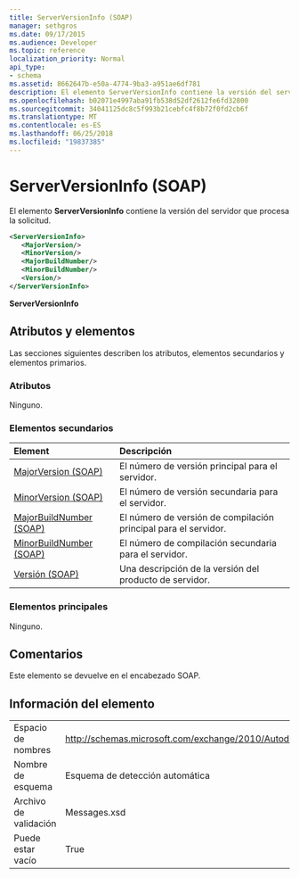 ```yaml
---
title: ServerVersionInfo (SOAP)
manager: sethgros
ms.date: 09/17/2015
ms.audience: Developer
ms.topic: reference
localization_priority: Normal
api_type:
- schema
ms.assetid: 8662647b-e50a-4774-9ba3-a951ae6df781
description: El elemento ServerVersionInfo contiene la versión del servidor que procesa la solicitud.
ms.openlocfilehash: b02071e4997aba91fb538d52df2612fe6fd32800
ms.sourcegitcommit: 34041125dc8c5f993b21cebfc4f8b72f0fd2cb6f
ms.translationtype: MT
ms.contentlocale: es-ES
ms.lasthandoff: 06/25/2018
ms.locfileid: "19837385"
---
```

# <a name="serverversioninfo-soap"></a>ServerVersionInfo (SOAP)

El elemento **ServerVersionInfo** contiene la versión del servidor que procesa la solicitud. 
  
```XML
<ServerVersionInfo>
   <MajorVersion/>
   <MinorVersion/>
   <MajorBuildNumber/>
   <MinorBuildNumber/>
   <Version/>
</ServerVersionInfo>
```

 **ServerVersionInfo**
## <a name="attributes-and-elements"></a>Atributos y elementos

Las secciones siguientes describen los atributos, elementos secundarios y elementos primarios.
  
### <a name="attributes"></a>Atributos

Ninguno.
  
### <a name="child-elements"></a>Elementos secundarios

|**Element**|**Descripción**|
|:-----|:-----|
|[MajorVersion (SOAP)](majorversion-soap.md) <br/> |El número de versión principal para el servidor.  <br/> |
|[MinorVersion (SOAP)](minorversion-soap.md) <br/> |El número de versión secundaria para el servidor.  <br/> |
|[MajorBuildNumber (SOAP)](majorbuildnumber-soap.md) <br/> |El número de versión de compilación principal para el servidor.  <br/> |
|[MinorBuildNumber (SOAP)](minorbuildnumber-soap.md) <br/> |El número de compilación secundaria para el servidor.  <br/> |
|[Versión (SOAP)](version-soap.md) <br/> |Una descripción de la versión del producto de servidor.  <br/> |
   
### <a name="parent-elements"></a>Elementos principales

Ninguno.
  
## <a name="remarks"></a>Comentarios

Este elemento se devuelve en el encabezado SOAP.
  
## <a name="element-information"></a>Información del elemento

|||
|:-----|:-----|
|Espacio de nombres  <br/> |http://schemas.microsoft.com/exchange/2010/Autodiscover  <br/> |
|Nombre de esquema  <br/> |Esquema de detección automática  <br/> |
|Archivo de validación  <br/> |Messages.xsd  <br/> |
|Puede estar vacío  <br/> |True  <br/> |
   

